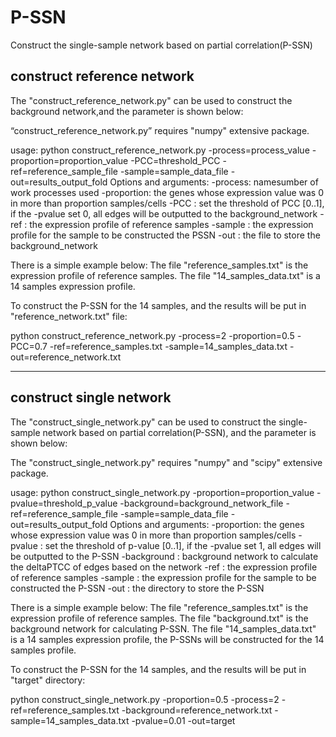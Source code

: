 # P-SSN
 Construct the single-sample network based on partial correlation(P-SSN)

## construct reference network
The "construct_reference_network.py" can be used to construct the background network,and the parameter is shown below:

“construct_reference_network.py” requires "numpy" extensive package.

usage: python construct_reference_network.py -process=process_value -proportion=proportion_value -PCC=threshold_PCC -ref=reference_sample_file  -sample=sample_data_file -out=results_output_fold
Options and arguments:
-process: namesumber of work processes used
-proportion: the genes whose expression value was 0 in more than proportion samples/cells
-PCC : set the threshold of PCC [0..1], if the -pvalue set 0, all edges will be outputted to the background_network
-ref : the expression profile of reference samples
-sample : the expression profile for the sample to be constructed the PSSN
-out : the file to store the background_network

There is a simple example below: 
The file "reference_samples.txt" is the expression profile of reference samples.
The file "14_samples_data.txt" is a 14 samples expression profile.


To construct the P-SSN for the 14 samples, and the results will be put in "reference_network.txt" file:

python construct_reference_network.py -process=2 -proportion=0.5 -PCC=0.7 -ref=reference_samples.txt  -sample=14_samples_data.txt -out=reference_network.txt


----------------------------------------------------------------------------------------------------------------------------------------

## construct single network
The "construct_single_network.py" can be used to construct the single-sample network based on partial correlation(P-SSN), and the parameter is shown below:

The "construct_single_network.py" requires "numpy" and "scipy" extensive package.

usage: python construct_single_network.py -proportion=proportion_value -pvalue=threshold_p_value -background=background_network_file -ref=reference_sample_file  -sample=sample_data_file -out=results_output_fold
Options and arguments:
-proportion: the genes whose expression value was 0 in more than proportion samples/cells
-pvalue : set the threshold of p-value [0..1], if the -pvalue set 1, all edges will be outputted to the P-SSN
-background : background network to calculate the deltaPTCC of edges based on the network
-ref : the expression profile of reference samples
-sample : the expression profile for the sample to be constructed the P-SSN
-out : the directory to store the P-SSN

There is a simple example below: 
The file "reference_samples.txt" is the expression profile of reference samples.
The file "background.txt" is the background network for calculating P-SSN.
The file "14_samples_data.txt" is a 14 samples expression profile, the P-SSNs will be constructed for the 14 samples profile.


To construct the P-SSN for the 14 samples, and the results will be put in "target" directory:

python construct_single_network.py -proportion=0.5 -process=2 -ref=reference_samples.txt -background=reference_network.txt -sample=14_samples_data.txt -pvalue=0.01 -out=target

